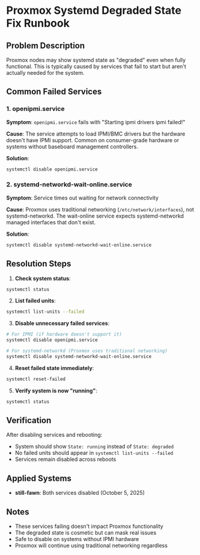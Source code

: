 # Proxmox Systemd Degraded State Fix Runbook

## Problem Description
Proxmox nodes may show systemd state as "degraded" even when fully functional. This is typically caused by services that fail to start but aren't actually needed for the system.

## Common Failed Services

### 1. openipmi.service
**Symptom**: `openipmi.service` fails with "Starting ipmi drivers ipmi failed!"

**Cause**: The service attempts to load IPMI/BMC drivers but the hardware doesn't have IPMI support. Common on consumer-grade hardware or systems without baseboard management controllers.

**Solution**:
```bash
systemctl disable openipmi.service
```

### 2. systemd-networkd-wait-online.service
**Symptom**: Service times out waiting for network connectivity

**Cause**: Proxmox uses traditional networking (`/etc/network/interfaces`), not systemd-networkd. The wait-online service expects systemd-networkd managed interfaces that don't exist.

**Solution**:
```bash
systemctl disable systemd-networkd-wait-online.service
```

## Resolution Steps

1. **Check system status**:
```bash
systemctl status
```

2. **List failed units**:
```bash
systemctl list-units --failed
```

3. **Disable unnecessary failed services**:
```bash
# For IPMI (if hardware doesn't support it)
systemctl disable openipmi.service

# For systemd-networkd (Proxmox uses traditional networking)
systemctl disable systemd-networkd-wait-online.service
```

4. **Reset failed state immediately**:
```bash
systemctl reset-failed
```

5. **Verify system is now "running"**:
```bash
systemctl status
```

## Verification
After disabling services and rebooting:
- System should show `State: running` instead of `State: degraded`
- No failed units should appear in `systemctl list-units --failed`
- Services remain disabled across reboots

## Applied Systems
- **still-fawn**: Both services disabled (October 5, 2025)

## Notes
- These services failing doesn't impact Proxmox functionality
- The degraded state is cosmetic but can mask real issues
- Safe to disable on systems without IPMI hardware
- Proxmox will continue using traditional networking regardless